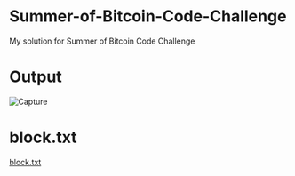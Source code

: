 # Summer-of-Bitcoin-Code-Challenge
My solution for Summer of Bitcoin Code Challenge
# Output
![Capture](https://user-images.githubusercontent.com/45781643/122679726-9cac2c80-d209-11eb-8527-9aa773c91aeb.PNG)
# block.txt
[block.txt](https://github.com/keshav9316/Summer-of-Bitcoin-Code-Challenge/files/6682595/block.txt)
